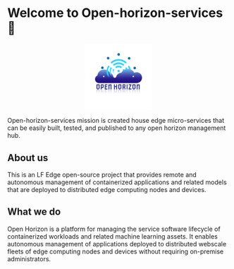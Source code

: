 # Welcome to Open-horizon-services 👋
<p align="center">
<img align="center" src="/profile/Logo.png" height="30%" width="30%"/>
</p>

Open-horizon-services mission is created house edge micro-services that can be easily built, tested, and published to any open horizon management hub.

## About us

This is an LF Edge open-source project that provides remote and autonomous management of containerized applications and related models that are deployed to distributed edge computing nodes and devices.

## What we do

Open Horizon is a platform for managing the service software lifecycle of containerized workloads and related machine learning assets. It enables autonomous management of applications deployed to distributed webscale fleets of edge computing nodes and devices without requiring on-premise administrators.